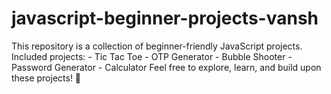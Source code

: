 # javascript-beginner-projects-vansh
This repository is a collection of beginner-friendly JavaScript projects.  Included projects: - Tic Tac Toe   - OTP Generator   - Bubble Shooter   - Password Generator   - Calculator    Feel free to explore, learn, and build upon these projects! 🎉

